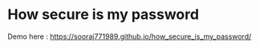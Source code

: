 # How secure is my password


Demo here : https://sooraj771989.github.io/how_secure_is_my_password/
